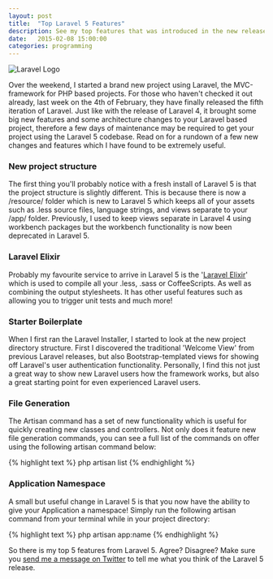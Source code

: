 ```yaml
---
layout: post
title:  "Top Laravel 5 Features"
description: See my top features that was introduced in the new release of Laravel Version 5, including Laravel Elixir, application namespacing, file generation and starter boilerplates and more.
date:   2015-02-08 15:00:00
categories: programming
---
```

<div class="image-center">
  <img src="https://i.imgur.com/8GSwtnO.png" class="img-responsive text-center" alt="Laravel Logo" title="Laravel Logo"/>
</div>

Over the weekend, I started a brand new project using Laravel, the MVC-framework for PHP based projects. For those who haven't checked it out already, last week on the 4th of February, they have finally released the fifth iteration of Laravel. Just like with the release of Laravel 4, it brought some big new features and some architecture changes to your Laravel based project, therefore a few days of maintenance may be required to get your project using the Laravel 5 codebase. Read on for a rundown of a few new changes and features which I have found to be extremely useful.

### New project structure
The first thing you'll probably notice with a fresh install of Laravel 5 is that the project structure is slightly different. This is because there is now a /resource/ folder which is new to Laravel 5 which keeps all of your assets such as .less source files, language strings, and views separate to your /app/ folder. Previously, I used to keep views separate in Laravel 4 using workbench packages but the workbench functionality is now been deprecated in Laravel 5.

### Laravel Elixir
Probably my favourite service to arrive in Laravel 5 is the '<a href="http://laravel.com/docs/5.0/elixir">Laravel Elixir</a>' which is used to compile all your .less, .sass or CoffeeScripts. As well as combining the output stylesheets. It has other useful features such as allowing you to trigger unit tests and much more!

### Starter Boilerplate
When I first ran the Laravel Installer, I started to look at the new project directory structure. First I discovered the traditional 'Welcome View' from previous Laravel releases, but also Bootstrap-templated views for showing off Laravel's user authentication functionality. Personally, I find this not just a great way to show new Laravel users how the framework works, but also a great starting point for even experienced Laravel users.

### File Generation
The Artisan command has a set of new functionality which is useful for quickly creating new classes and controllers. Not only does it feature new file generation commands, you can see a full list of the commands on offer using the following artisan command below:

{% highlight text %}
  php artisan list
{% endhighlight %}

### Application Namespace

A small but useful change in Laravel 5 is that you now have the ability to give your Application a namespace! Simply run the following artisan command from your terminal while in your project directory:

{% highlight text %}
  php artisan app:name <APPLICATION NAME GOES HERE>
{% endhighlight %}

So there is my top 5 features from Laravel 5. Agree? Disagree? Make sure you <a href="http://twitter.com/ojdon">send me a message on Twitter</a> to tell me what you think of the Laravel 5 release.
